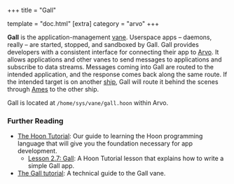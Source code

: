 +++
title = "Gall"

template = "doc.html"
[extra]
category = "arvo"
+++

**Gall** is the application-management [vane](../vane). Userspace apps –⁠ daemons, really –⁠ are started, stopped, and sandboxed by Gall. Gall provides developers with a consistent interface for connecting their app to [Arvo](../arvo). It allows applications and other vanes to send messages to applications and subscribe to data streams. Messages coming into Gall are routed to the intended application, and the response comes back along the same route. If the intended target is on another [ship](../ship), Gall will route it behind the scenes through [Ames](../ames) to the other ship.

Gall is located at `/home/sys/vane/gall.hoon` within Arvo.

### Further Reading

- [The Hoon Tutorial](@/docs/hoon/hoon-school/_index.md): Our guide to learning the Hoon programming language that will give you the foundation necessary for app development.
  - [Lesson 2.7: Gall](@/docs/hoon/hoon-school/gall.md): A Hoon Tutorial lesson that explains how to write a simple Gall app.
- [The Gall tutorial](@/docs/userspace/gall/gall.md): A technical guide to the Gall vane.
